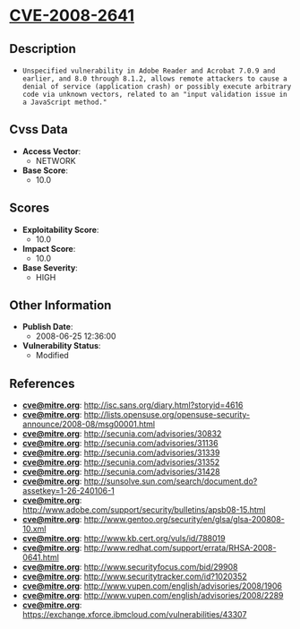
# [CVE-2008-2641](http://isc.sans.org/diary.html?storyid=4616)

## Description

- `Unspecified vulnerability in Adobe Reader and Acrobat 7.0.9 and earlier, and 8.0 through 8.1.2, allows remote attackers to cause a denial of service (application crash) or possibly execute arbitrary code via unknown vectors, related to an "input validation issue in a JavaScript method."`

## Cvss Data

- **Access Vector**:
  - NETWORK
- **Base Score**:
  - 10.0

## Scores

- **Exploitability Score**:
  - 10.0
- **Impact Score**:
  - 10.0
- **Base Severity**:
  - HIGH

## Other Information

- **Publish Date**:
  - 2008-06-25 12:36:00
- **Vulnerability Status**:
  - Modified

## References

- **cve@mitre.org**: http://isc.sans.org/diary.html?storyid=4616
- **cve@mitre.org**: http://lists.opensuse.org/opensuse-security-announce/2008-08/msg00001.html
- **cve@mitre.org**: http://secunia.com/advisories/30832
- **cve@mitre.org**: http://secunia.com/advisories/31136
- **cve@mitre.org**: http://secunia.com/advisories/31339
- **cve@mitre.org**: http://secunia.com/advisories/31352
- **cve@mitre.org**: http://secunia.com/advisories/31428
- **cve@mitre.org**: http://sunsolve.sun.com/search/document.do?assetkey=1-26-240106-1
- **cve@mitre.org**: http://www.adobe.com/support/security/bulletins/apsb08-15.html
- **cve@mitre.org**: http://www.gentoo.org/security/en/glsa/glsa-200808-10.xml
- **cve@mitre.org**: http://www.kb.cert.org/vuls/id/788019
- **cve@mitre.org**: http://www.redhat.com/support/errata/RHSA-2008-0641.html
- **cve@mitre.org**: http://www.securityfocus.com/bid/29908
- **cve@mitre.org**: http://www.securitytracker.com/id?1020352
- **cve@mitre.org**: http://www.vupen.com/english/advisories/2008/1906
- **cve@mitre.org**: http://www.vupen.com/english/advisories/2008/2289
- **cve@mitre.org**: https://exchange.xforce.ibmcloud.com/vulnerabilities/43307
